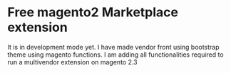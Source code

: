 # Free magento2 Marketplace extension
 It is in development mode yet.
 I have made vendor front using bootstrap theme using magento functions.
 I am adding all functionalities required to run a multivendor extension on magento 2.3
